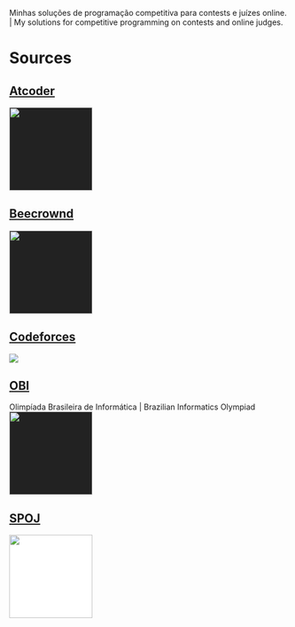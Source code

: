 Minhas soluções de programação competitiva para contests e juízes online.
|
My solutions for competitive programming on contests and online judges. 

# Sources

## [Atcoder](https://atcoder.jp/)
<img src="https://secure-dcdn.cdn.nimg.jp/nicochannel/material/design/2504203/logo2.png" style="height: 150px; background-color: #222222;">

## [Beecrownd](https://beecrowd.com.br/)
<img src="https://www.beecrowd.com.br/judge/favicon.ico?1635097036" style="height: 150px; background-color: #222222;">

## [Codeforces](https://codeforces.com/) 
<img src="https://upload.wikimedia.org/wikipedia/commons/thumb/b/b1/Codeforces_logo.svg/1280px-Codeforces_logo.svg.png" style="height: 150px background-color: #222222;;">

## [OBI](https://olimpiada.ic.unicamp.br/)
Olimpíada Brasileira de Informática | Brazilian Informatics Olympiad
<img src="https://olimpiada.ic.unicamp.br/static/extras/misc/logo_obi.png" style="height: 150px; background-color: #222222;">

## [SPOJ](https://www.spoj.com/)
<img src="https://stx1.spoj.com/gfx/2015e.png" style="height: 150px; background-color: white;">

